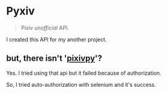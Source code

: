 # Pyxiv

> Pixiv *unofficial* API.

I created this API for my another project.

## but, there isn't '[pixivpy](https://github.com/upbit/pixivpy)'?

Yes. I tried using that api but it failed because of authorization.

So, I tried auto-authorization with selenium and it's success.
